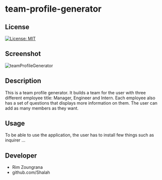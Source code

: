 # team-profile-generator

## License

[![License: MIT](https://img.shields.io/badge/License-MIT-yellow.svg)](https://opensource.org/licenses/MIT)

## Screenshot

![teamProfileGenerator]()

## Description
This is a team profile generator. It builds a team for the user with three different employee title: Manager, Engineer and Intern. Each employee also has a set of questions that displays more information on them. The user can add as many members as they want. 

## Usage
To be able to use the application, the user has to install few things such as inquirer ...

## Developer
- Rim Zoungrana
- github.com/Shalah